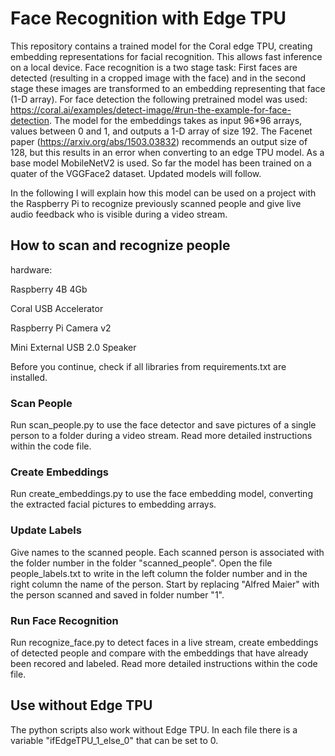 # Face Recognition with Edge TPU

This repository contains a trained model for the Coral edge TPU, creating embedding representations for
facial recognition. This allows fast inference on a local device. Face recognition is a two stage task: First faces are detected 
(resulting in a cropped image with the face) and in the second stage these images are transformed to an
embedding representing that face (1-D array). For face detection the following pretrained model was used:
https://coral.ai/examples/detect-image/#run-the-example-for-face-detection. The model for the embeddings
takes as input 96*96 arrays, values between 0 and 1, and outputs a 1-D array of size 192. The Facenet paper 
(https://arxiv.org/abs/1503.03832) recommends an output size of 128, but this results in an error when converting
to an edge TPU model. As a base model MobileNetV2 is used. So far the model has been trained on a quater of
the VGGFace2 dataset. Updated models will follow.

In the following I will explain how this model can be used on a project with the Raspberry Pi to recognize
previously scanned people and give live audio feedback who is visible during a video stream.

## How to scan and recognize people
hardware:

Raspberry 4B 4Gb

Coral USB Accelerator

Raspberry Pi Camera v2

Mini External USB 2.0 Speaker

Before you continue, check if all libraries from requirements.txt are installed.

### Scan People
Run scan_people.py to use the face detector and save pictures of a single person to a folder during a video stream. 
Read more detailed instructions within the code file.

### Create Embeddings
Run create_embeddings.py to use the face embedding model, converting the extracted facial pictures to embedding
 arrays. 

### Update Labels
Give names to the scanned people. Each scanned person is associated with the folder number in the folder "scanned_people".
Open the file people_labels.txt to write in the left column the folder number and in the right column the name of the person.
Start by replacing "Alfred Maier" with the person scanned and saved in folder number "1".

### Run Face Recognition
Run recognize_face.py to detect faces in a live stream, create embeddings of detected people and compare
with the embeddings that have already been recored and labeled. Read more detailed instructions within the code file.


## Use without Edge TPU
The python scripts also work without Edge TPU. In each file there is a variable "ifEdgeTPU_1_else_0" that can be
set to 0.
